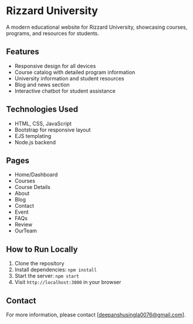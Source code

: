 # Rizzard University

A modern educational website for Rizzard University, showcasing courses, programs, and resources for students.

## Features

- Responsive design for all devices
- Course catalog with detailed program information
- University information and student resources
- Blog and news section
- Interactive chatbot for student assistance

## Technologies Used

- HTML, CSS, JavaScript
- Bootstrap for responsive layout
- EJS templating
- Node.js backend

## Pages

- Home/Dashboard
- Courses
- Course Details
- About
- Blog
- Contact
- Event
- FAQs
- Review
- OurTeam

## How to Run Locally

1. Clone the repository
2. Install dependencies: `npm install`
3. Start the server: `npm start`
4. Visit `http://localhost:3000` in your browser

## Contact

For more information, please contact [deepanshusingla0076@gmail.com].
